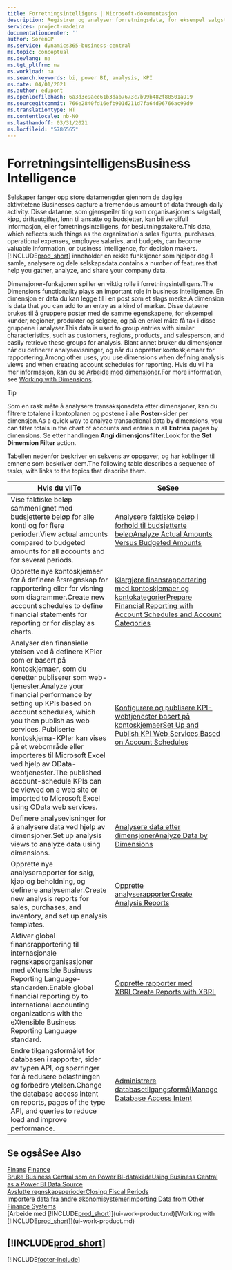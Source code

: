 ```yaml
---
title: Forretningsintelligens | Microsoft-dokumentasjon
description: Registrer og analyser forretningsdata, for eksempel salgstall, kjøp, driftsutgifter, lønn til ansatte og budsjetter, som kan være verdifull informasjon for forretningsintelligens eller beslutningstaking.
services: project-madeira
documentationcenter: ''
author: SorenGP
ms.service: dynamics365-business-central
ms.topic: conceptual
ms.devlang: na
ms.tgt_pltfrm: na
ms.workload: na
ms.search.keywords: bi, power BI, analysis, KPI
ms.date: 04/01/2021
ms.author: edupont
ms.openlocfilehash: 6a3d3e9aec61b3dab7673c7b99b482f80501a919
ms.sourcegitcommit: 766e2840fd16efb901d211d7fa64d96766ac99d9
ms.translationtype: HT
ms.contentlocale: nb-NO
ms.lasthandoff: 03/31/2021
ms.locfileid: "5786565"
---
```

# <a name="business-intelligence"></a><span data-ttu-id="47e6a-103">Forretningsintelligens</span><span class="sxs-lookup"><span data-stu-id="47e6a-103">Business Intelligence</span></span>
<span data-ttu-id="47e6a-104">Selskaper fanger opp store datamengder gjennom de daglige aktivitetene.</span><span class="sxs-lookup"><span data-stu-id="47e6a-104">Businesses capture a tremendous amount of data through daily activity.</span></span> <span data-ttu-id="47e6a-105">Disse dataene, som gjenspeiler ting som organisasjonens salgstall, kjøp, driftsutgifter, lønn til ansatte og budsjetter, kan bli verdifull informasjon, eller forretningsintelligens, for beslutningstakere.</span><span class="sxs-lookup"><span data-stu-id="47e6a-105">This data, which reflects such things as the organization's sales figures, purchases, operational expenses, employee salaries, and budgets, can become valuable information, or business intelligence, for decision makers.</span></span> [!INCLUDE[prod_short](includes/prod_short.md)] <span data-ttu-id="47e6a-106">inneholder en rekke funksjoner som hjelper deg å samle, analysere og dele selskapsdata.</span><span class="sxs-lookup"><span data-stu-id="47e6a-106">contains a number of features that help you gather, analyze, and share your company data.</span></span>

<span data-ttu-id="47e6a-107">Dimensjoner-funksjonen spiller en viktig rolle i forretningsintelligens.</span><span class="sxs-lookup"><span data-stu-id="47e6a-107">The Dimensions functionality plays an important role in business intelligence.</span></span> <span data-ttu-id="47e6a-108">En dimensjon er data du kan legge til i en post som et slags merke.</span><span class="sxs-lookup"><span data-stu-id="47e6a-108">A dimension is data that you can add to an entry as a kind of marker.</span></span> <span data-ttu-id="47e6a-109">Disse dataene brukes til å gruppere poster med de samme egenskapene, for eksempel kunder, regioner, produkter og selgere, og på en enkel måte få tak i disse gruppene i analyser.</span><span class="sxs-lookup"><span data-stu-id="47e6a-109">This data is used to group entries with similar characteristics, such as customers, regions, products, and salesperson, and easily retrieve these groups for analysis.</span></span> <span data-ttu-id="47e6a-110">Blant annet bruker du dimensjoner når du definerer analysevisninger, og når du oppretter kontoskjemaer for rapportering.</span><span class="sxs-lookup"><span data-stu-id="47e6a-110">Among other uses, you use dimensions  when defining analysis views and when creating account schedules for reporting.</span></span> <span data-ttu-id="47e6a-111">Hvis du vil ha mer informasjon, kan du se [Arbeide med dimensjoner](finance-dimensions.md).</span><span class="sxs-lookup"><span data-stu-id="47e6a-111">For more information, see [Working with Dimensions](finance-dimensions.md).</span></span>

> [!TIP]
> <span data-ttu-id="47e6a-112">Som en rask måte å analysere transaksjonsdata etter dimensjoner, kan du filtrere totalene i kontoplanen og postene i alle **Poster**-sider per dimensjon.</span><span class="sxs-lookup"><span data-stu-id="47e6a-112">As a quick way to analyze transactional data by dimensions, you can filter totals in the chart of accounts and entries in all **Entries** pages by dimensions.</span></span> <span data-ttu-id="47e6a-113">Se etter handlingen **Angi dimensjonsfilter**.</span><span class="sxs-lookup"><span data-stu-id="47e6a-113">Look for the **Set Dimension Filter** action.</span></span>  

<span data-ttu-id="47e6a-114">Tabellen nedenfor beskriver en sekvens av oppgaver, og har koblinger til emnene som beskriver dem.</span><span class="sxs-lookup"><span data-stu-id="47e6a-114">The following table describes a sequence of tasks, with links to the topics that describe them.</span></span>  

| <span data-ttu-id="47e6a-115">Hvis du vil</span><span class="sxs-lookup"><span data-stu-id="47e6a-115">To</span></span> | <span data-ttu-id="47e6a-116">Se</span><span class="sxs-lookup"><span data-stu-id="47e6a-116">See</span></span> |
| --- | --- |
|<span data-ttu-id="47e6a-117">Vise faktiske beløp sammenlignet med budsjetterte beløp for alle konti og for flere perioder.</span><span class="sxs-lookup"><span data-stu-id="47e6a-117">View actual amounts compared to budgeted amounts for all accounts and for several periods.</span></span>|[<span data-ttu-id="47e6a-118">Analysere faktiske beløp i forhold til budsjetterte beløp</span><span class="sxs-lookup"><span data-stu-id="47e6a-118">Analyze Actual Amounts Versus Budgeted Amounts</span></span>](bi-how-analyze-actual-versus-budget.md)|
|<span data-ttu-id="47e6a-119">Opprette nye kontoskjemaer for å definere årsregnskap for rapportering eller for visning som diagrammer.</span><span class="sxs-lookup"><span data-stu-id="47e6a-119">Create new account schedules to define financial statements for reporting or for display as charts.</span></span>|[<span data-ttu-id="47e6a-120">Klargjøre finansrapportering med kontoskjemaer og kontokategorier</span><span class="sxs-lookup"><span data-stu-id="47e6a-120">Prepare Financial Reporting with Account Schedules and Account Categories</span></span>](bi-how-work-account-schedule.md)|
|<span data-ttu-id="47e6a-121">Analyser den finansielle ytelsen ved å definere KPIer som er basert på kontoskjemaer, som du deretter publiserer som web-tjenester.</span><span class="sxs-lookup"><span data-stu-id="47e6a-121">Analyze your financial performance by setting up KPIs based on account schedules, which you then publish as web services.</span></span> <span data-ttu-id="47e6a-122">Publiserte kontoskjema-KPIer kan vises på et webområde eller importeres til Microsoft Excel ved hjelp av OData-webtjenester.</span><span class="sxs-lookup"><span data-stu-id="47e6a-122">The published account-schedule KPIs can be viewed on a web site or imported to Microsoft Excel using OData web services.</span></span>|[<span data-ttu-id="47e6a-123">Konfigurere og publisere KPI-webtjenester basert på kontoskjemaer</span><span class="sxs-lookup"><span data-stu-id="47e6a-123">Set Up and Publish KPI Web Services Based on Account Schedules</span></span>](bi-how-to-set-up-and-publish-kpi-web-services-based-on-account-schedules.md)|
|<span data-ttu-id="47e6a-124">Definere analysevisninger for å analysere data ved hjelp av dimensjoner.</span><span class="sxs-lookup"><span data-stu-id="47e6a-124">Set up analysis views to analyze data using dimensions.</span></span>|[<span data-ttu-id="47e6a-125">Analysere data etter dimensjoner</span><span class="sxs-lookup"><span data-stu-id="47e6a-125">Analyze Data by Dimensions</span></span>](bi-how-analyze-data-dimension.md)|
|<span data-ttu-id="47e6a-126">Opprette nye analyserapporter for salg, kjøp og beholdning, og definere analysemaler.</span><span class="sxs-lookup"><span data-stu-id="47e6a-126">Create new analysis reports for sales, purchases, and inventory, and set up analysis templates.</span></span>|[<span data-ttu-id="47e6a-127">Opprette analyserapporter</span><span class="sxs-lookup"><span data-stu-id="47e6a-127">Create Analysis Reports</span></span>](bi-how-create-analysis-views-reports.md)|
|<span data-ttu-id="47e6a-128">Aktiver global finansrapportering til internasjonale regnskapsorganisasjoner med eXtensible Business Reporting Language-standarden.</span><span class="sxs-lookup"><span data-stu-id="47e6a-128">Enable global financial reporting by to international accounting organizations with the eXtensible Business Reporting Language standard.</span></span>|[<span data-ttu-id="47e6a-129">Opprette rapporter med XBRL</span><span class="sxs-lookup"><span data-stu-id="47e6a-129">Create Reports with XBRL</span></span>](bi-create-reports-with-xbrl.md)|
|<span data-ttu-id="47e6a-130">Endre tilgangsformålet for databasen i rapporter, sider av typen API, og spørringer for å redusere belastningen og forbedre ytelsen.</span><span class="sxs-lookup"><span data-stu-id="47e6a-130">Change the database access intent on reports, pages of the type API, and queries to reduce load and improve performance.</span></span>|[<span data-ttu-id="47e6a-131">Administrere databasetilgangsformål</span><span class="sxs-lookup"><span data-stu-id="47e6a-131">Manage Database Access Intent</span></span>](admin-data-access-intent.md)|

## <a name="see-also"></a><span data-ttu-id="47e6a-132">Se også</span><span class="sxs-lookup"><span data-stu-id="47e6a-132">See Also</span></span>
<span data-ttu-id="47e6a-133">[Finans](finance.md)  </span><span class="sxs-lookup"><span data-stu-id="47e6a-133">[Finance](finance.md)  </span></span>  
[<span data-ttu-id="47e6a-134">Bruke Business Central som en Power BI-datakilde</span><span class="sxs-lookup"><span data-stu-id="47e6a-134">Using Business Central as a Power BI Data Source</span></span>](across-how-use-financials-data-source-powerbi.md)  
[<span data-ttu-id="47e6a-135">Avslutte regnskapsperioder</span><span class="sxs-lookup"><span data-stu-id="47e6a-135">Closing Fiscal Periods</span></span>](year-close-years-periods.md)  
[<span data-ttu-id="47e6a-136">Importere data fra andre økonomisystemer</span><span class="sxs-lookup"><span data-stu-id="47e6a-136">Importing Data from Other Finance Systems</span></span>](across-import-data-configuration-packages.md)  
<span data-ttu-id="47e6a-137">[Arbeide med [!INCLUDE[prod_short](includes/prod_short.md)]](ui-work-product.md)</span><span class="sxs-lookup"><span data-stu-id="47e6a-137">[Working with [!INCLUDE[prod_short](includes/prod_short.md)]](ui-work-product.md)</span></span>

## [!INCLUDE[prod_short](includes/free_trial_md.md)]  


[!INCLUDE[footer-include](includes/footer-banner.md)]